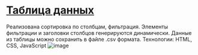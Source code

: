 # [Таблица данных](https://sensej.github.io/students-data-table/)

Реализована сортировка по столбцам, фильтрация. Элементы фильтрации и заголовки столбцов генерируются динамически. Данные из таблицы можно сохранить в файле .csv формата.
Технологии: HTML, CSS, JavaScript
![image](https://github.com/sensej/students-data-table/assets/65352726/3bd51327-3210-4151-ad77-2cb5aef1cf6b)
